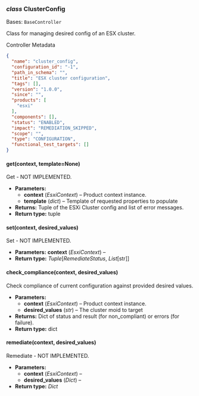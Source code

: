 ### *class* ClusterConfig

Bases: `BaseController`

Class for managing desired config of an ESX cluster.

Controller Metadata
```json
{
  "name": "cluster_config",
  "configuration_id": "-1",
  "path_in_schema": "",
  "title": "ESX cluster configuration",
  "tags": [],
  "version": "1.0.0",
  "since": "",
  "products": [
    "esxi"
  ],
  "components": [],
  "status": "ENABLED",
  "impact": "REMEDIATION_SKIPPED",
  "scope": "",
  "type": "CONFIGURATION",
  "functional_test_targets": []
}
```

#### get(context, template=None)

Get - NOT IMPLEMENTED.

* **Parameters:**
  * **context** (*EsxiContext*) – Product context instance.
  * **template** (*dict*) – Template of requested properties to populate
* **Returns:**
  Tuple of the ESXi Cluster config and list of error messages.
* **Return type:**
  tuple

#### set(context, desired_values)

Set - NOT IMPLEMENTED.

* **Parameters:**
  **context** (*EsxiContext*) – 
* **Return type:**
  *Tuple*[*RemediateStatus*, *List*[str]]

#### check_compliance(context, desired_values)

Check compliance of current configuration against provided desired values.

* **Parameters:**
  * **context** (*EsxiContext*) – Product context instance.
  * **desired_values** (*str*) – The cluster moid to target
* **Returns:**
  Dict of status and result (for non_compliant) or errors (for failure).
* **Return type:**
  dict

#### remediate(context, desired_values)

Remediate - NOT IMPLEMENTED.

* **Parameters:**
  * **context** (*EsxiContext*) – 
  * **desired_values** (*Dict*) – 
* **Return type:**
  *Dict*
